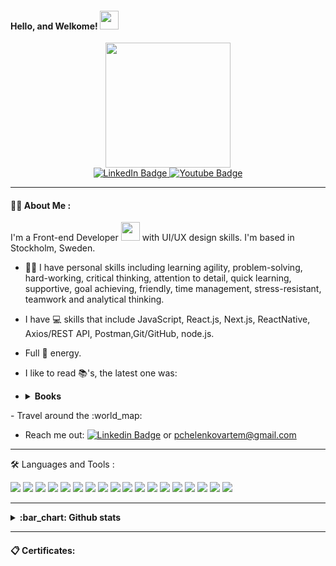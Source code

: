   <div align="right">
    <img src="https://komarev.com/ghpvc/?username=ArtemPchela&style=flat-square&color=blue" alt=""/>
  </div>

#### Hello, and Welkome! <img src="https://media.giphy.com/media/hvRJCLFzcasrR4ia7z/giphy.gif" width="30px"/>

<div id="header" align="center">
  <img src="https://media4.giphy.com/media/f6hnhHkks8bk4jwjh3/giphy.gif?cid=ecf05e47tcf11oev0ipk3pcfz38r502njcytndip46ekht3x&rid=giphy.gif&ct=s" width="200"/>
</div>

<div id="badges" align="center">
  <a href="https://www.linkedin.com/in/artem-pchelenkov/">
    <img src="https://img.shields.io/badge/LinkedIn-blue?style=for-the-badge&logo=linkedin&logoColor=white" alt="LinkedIn Badge"/>
  </a>
  <a href="https://www.youtube.com/channel/UCoj31C7m4TnH4scqWD-1Yew">
    <img src="https://img.shields.io/badge/YouTube-red?style=for-the-badge&logo=youtube&logoColor=white" alt="Youtube Badge"/>
  </a>
</div>

---

#### :man_technologist: About Me :

I'm a Front-end Developer <img src="https://media.giphy.com/media/WUlplcMpOCEmTGBtBW/giphy.gif" width="30"> with UI/UX design skills. I'm based in Stockholm, Sweden.

- :male_detective: I have personal skills including learning agility, problem-solving, hard-working, critical thinking, attention to detail, quick learning, supportive, goal achieving, friendly, time management, stress-resistant, teamwork and analytical thinking.

- I have :computer: skills that include JavaScript, React.js, Next.js, ReactNative, Axios/REST API, Postman,Git/GitHub, node.js.

- Full :battery: energy.

- I like to read :books:'s, the latest one was:
- <details>
  <summary> <strong>Books</strong></summary>
  - Robert Kiyosaki - Rich Dad Poor Dad <br/>
  - Dale Carnegie - How to Stop Worrying and Start Living <br/>
  - Richard Branson - Let's Not Screw It, Let's Just Do It <br/>
</details>
- Travel around the :world_map:

- Reach me out: 
[![Linkedin Badge](https://img.shields.io/badge/Artsiom-blue?style=for-the-badge&logo=Linkedin&logoColor=white)](https://www.linkedin.com/in/artem-pchelenkov/) or pchelenkovartem@gmail.com

---

 :hammer_and_wrench: Languages and Tools :

<div aligne="center">
<!--   https://img.shields.io icons-->
  
  <img src="https://img.shields.io/badge/JavaScript-F1C40F?style=for-the-badge&logo=JavaScript&logoColor=white" />
  <img src="https://img.shields.io/badge/next.js-273746?style=for-the-badge&logo=next.js&logoColor=white" />
  
  <img src="https://img.shields.io/badge/react-21618C?style=for-the-badge&logo=react&logoColor=white" />
  <img src="https://img.shields.io/badge/redux_toolkit-21618C?style=for-the-badge&logo=redux_toolkit&logoColor=white" />
  <img src="https://img.shields.io/badge/graphql-e10098?style=for-the-badge&logo=graphql&logoColor=DeepPink" />
  <img src="https://img.shields.io/badge/html5-27AE60?style=for-the-badge&logo=html5&logoColor=white" />
  <img src="https://img.shields.io/badge/jsx-1ABC9C?style=for-the-badge&logo=jsx&logoColor=white" />
  <img src="https://img.shields.io/badge/node.js-2ECC71?style=for-the-badge&logo=node.js&logoColor=white" />
  <img src="https://img.shields.io/badge/amazonwebservices-8E44AD?style=for-the-badge&logo=amazonwebservices&logoColor=white" />
  
  <img src="https://img.shields.io/badge/git-CB4335?style=for-the-badge&logo=git&logoColor=white" />
  <img src="https://img.shields.io/badge/github-A93226?style=for-the-badge&logo=github&logoColor=white" />
  <img src="https://img.shields.io/badge/gitlab-9B59B6?style=for-the-badge&logo=gitlab&logoColor=white" />
  
  <img src="https://img.shields.io/badge/css3-DC7633?style=for-the-badge&logo=css3&logoColor=white" />
  <img src="https://img.shields.io/badge/sass-5F6A6A?style=for-the-badge&logo=sass&logoColor=white" />
  <img src="https://img.shields.io/badge/bootstrap-3776AB?style=for-the-badge&logo=bootstrap&logoColor=white" />
  <img src="https://img.shields.io/badge/materialUI-16A085?style=for-the-badge&logo=materialui&logoColor=white" />
  <img src="https://img.shields.io/badge/webstorm-797D7F?style=for-the-badge&logo=webstorm&logoColor=white" />
  <img src="https://img.shields.io/badge/vscode-9A7D0A?style=for-the-badge&logo=vscode&logoColor=white" />
</div>

---

<details>
  <summary> <strong>:bar_chart: Github stats</strong></summary>
  <br/>
<a href="https://git.io/streak-stats">
  <img align="left" src="http://github-readme-streak-stats.herokuapp.com?user=ArtemPchela&theme=highcontrast&hide_border=true" width="400" />
</a>
  
[![Top Langs](https://github-readme-stats.vercel.app/api/top-langs/?username=ArtemPchela&theme=merko&layout=compact&hide_border=true)](https://github.com/ArtemPchela/github-readme-stats&hide_border=true)
  
</details>

---

#### :clipboard: Certificates:

